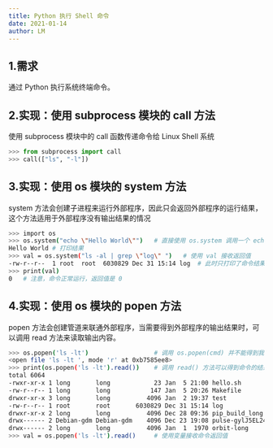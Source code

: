 ```yaml
---
title: Python 执行 Shell 命令
date: 2021-01-14
author: LM
---
```


## 1.需求

通过 Python 执行系统终端命令。

## 2.实现：使用 subprocess 模块的 call 方法

使用 subprocess 模块中的 call 函数传递命令给 Linux Shell 系统

```python
>>> from subprocess import call  
>>> call(["ls", "-l"])
```

## 3.实现：使用 os 模块的 system 方法

system 方法会创建子进程来运行外部程序，因此只会返回外部程序的运行结果，这个方法适用于外部程序没有输出结果的情况

```bash
>>> import os  
>>> os.system("echo \"Hello World\"")   # 直接使用 os.system 调用一个 echo 命令  
Hello World # 打印结果  
>>> val = os.system("ls -al | grep \"log\" ")   # 使用 val 接收返回值  
-rw-r--r--  1 root  root  6030829 Dec 31 15:14 log  # 此时只打印了命令结果  
>>> print(val)
0   # 注意，命令正常运行，返回值是 0
```

## 4.实现：使用 os 模块的 popen 方法

popen 方法会创建管道来联通外部程序，当需要得到外部程序的输出结果时，可以调用 read 方法来读取输出内容。

```bash
>>> os.popen('ls -lt')                  # 调用 os.popen(cmd) 并不能得到我们想要的结果  
<open file 'ls -lt ', mode 'r' at 0xb7585ee8>  
>>> print(os.popen('ls -lt').read())    # 调用 read() 方法可以得到命令的结果  
total 6064  
-rwxr-xr-x 1 long       long            23 Jan  5 21:00 hello.sh  
-rw-r--r-- 1 long       long           147 Jan  5 20:26 Makefile  
drwxr-xr-x 3 long       long          4096 Jan  2 19:37 test  
-rw-r--r-- 1 root       root       6030829 Dec 31 15:14 log  
drwxr-xr-x 2 long       long          4096 Dec 28 09:36 pip_build_long  
drwx------ 2 Debian-gdm Debian-gdm    4096 Dec 23 19:08 pulse-gylJ5EL24GU9  
drwx------ 2 long       long          4096 Jan  1  1970 orbit-long  
>>> val = os.popen('ls -lt').read()     # 使用变量接收命令返回值
```

